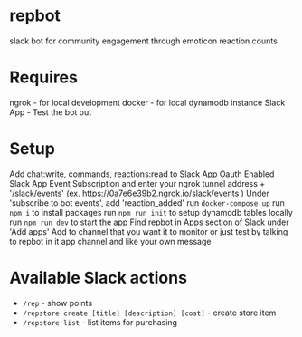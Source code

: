 # repbot
slack bot for community engagement through emoticon reaction counts

# Requires
ngrok - for local development
docker - for local dynamodb instance
Slack App - Test the bot out

# Setup
Add chat:write, commands, reactions:read to Slack App Oauth
Enabled Slack App Event Subscription and enter your ngrok tunnel address + '/slack/events' (ex. https://0a7e6e39b2.ngrok.io/slack/events )
  Under 'subscribe to bot events', add 'reaction_added'
run `docker-compose up`
run `npm i` to install packages
run `npm run init` to setup dynamodb tables locally
run `npm run dev` to start the app
Find repbot in Apps section of Slack under 'Add apps'
  Add to channel that you want it to monitor or just test by talking to repbot in it app channel and like your own message

# Available Slack actions
- `/rep` - show points
- `/repstore create [title] [description] [cost]` - create store item
- `/repstore list` - list items for purchasing
